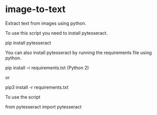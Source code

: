 # image-to-text
Extract text from images using python.

To use this script you need to install pytesseract.

pip install pytesseract

You can also install pytesseract by running the requirements file using python.

pip install -r requirements.txt (Python 2) 

or 

pip3 install -r requirements.txt


To use the script

from pytesseract import pytesseract





